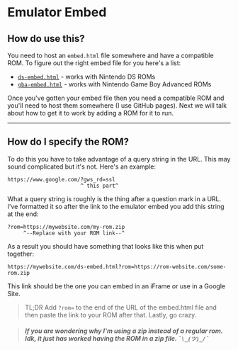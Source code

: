 # Emulator Embed

## How do use this?

You need to host an `embed.html` file somewhere and have a compatible ROM. To figure out the right embed file for you here's a list:

- [`ds-embed.html`](/emulator/ds/ds-embed.html) - works with Nintendo DS ROMs
- [`gba-embed.html`](/emulator/gba/gba-embed.html) - works with Nintendo Game Boy Advanced ROMs

Once you've gotten your embed file then you need a compatible ROM and you'll need to host them somewhere (I use GitHub pages). Next we will talk about how to get it to work by adding a ROM for it to run.

---

## How do I specify the ROM?

To do this you have to take advantage of a query string in the URL. This may sound complicated but it's not. Here's an example:

```
https://www.google.com/?gws_rd=ssl
                       ^ this part^
```

What a query string is roughly is the thing after a question mark in a URL. I've formatted it so after the link to the emulator embed you add this string at the end:

```
?rom=https://mywebsite.com/my-rom.zip
     ^--Replace with your ROM link--^
```

As a result you should have something that looks like this when put together:

```
https://mywebsite.com/ds-embed.html?rom=https://rom-website.com/some-rom.zip
```

This link should be the one you can embed in an iFrame or use in a Google Site.

> TL;DR Add `?rom=` to the end of the URL of the embed.html file and then paste the link to your ROM after that. Lastly, go crazy.

> ##### If you are wondering why I'm using a zip instead of a regular rom. Idk, it just has worked having the ROM in a zip file. `¯\_(ツ)_/¯`
 